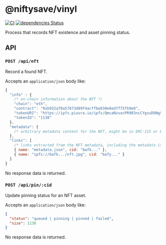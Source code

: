 # @niftysave/vinyl

[![CI](https://github.com/nftstorage/niftysave/actions/workflows/main.yml/badge.svg)](https://github.com/nftstorage/niftysave/actions/workflows/main.yml)
[![dependencies Status](https://status.david-dm.org/gh/nftstorage/niftysave.svg?path=packages%2Fvinyl)](https://david-dm.org/nftstorage/niftysave?path=packages/vinyl)

Process that records NFT existence and asset pinning status.

## API

### `POST /api/nft`

Record a found NFT.

Accepts an `application/json` body like:

```js
{
  "info" : {
    /* on-chain information about the NFT */
    "chain": "eth",
    "contract": "0xb932a70a57673d89f4acffbe830e8ed7f75fb9e0",
    "tokenURI": "https://ipfs.pixura.io/ipfs/QmcaNzvacPR983ncCYgxuDUNgSLcdtkdo9gPqNXVYpQ9VH",
    "tokenID": "1138"
  },
  "metadata": {
    /* arbitrary metadata content for the NFT, might be in ERC-115 or ERC-721 if lucky */
  },
  "links": [
    /* links extracted from the NFT metadata, including the metadata itself */
    { name: "metadata.json", cid: "bafk..." },
    { name: "ipfs://bafk.../nft.jpg", cid: "bafy..." }
  ]
}
```

No response data is returned.

### `POST /api/pin/:cid`

Update pinning status for an NFT asset.

Accepts an `application/json` body like:

```json
{
  "status": "queued | pinning | pinned | failed",
  "size": 1138
}
```

No response data is returned.
